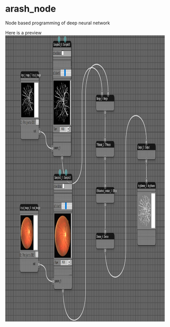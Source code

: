 # arash_node
Node based programming of deep neural network

Here is a preview
<img src="preview.png" alt="preview" class="inline" height="903" width="627"/>
